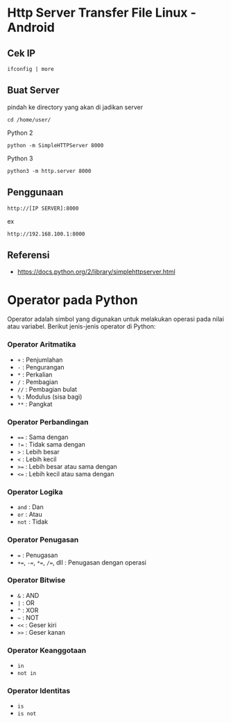 # Http Server Transfer File Linux - Android

## Cek IP
   
    ifconfig | more
   
## Buat Server
pindah ke directory yang akan di jadikan server

    cd /home/user/

Python 2

    python -m SimpleHTTPServer 8000
 
Python 3

    python3 -m http.server 8000
   
## Penggunaan
  
    http://[IP SERVER]:8000

ex

    http://192.168.100.1:8000
   
## Referensi
 * <https://docs.python.org/2/library/simplehttpserver.html>

# Operator pada Python

Operator adalah simbol yang digunakan untuk melakukan operasi pada nilai atau variabel. Berikut jenis-jenis operator di Python:

### Operator Aritmatika
- `+` : Penjumlahan
- `-` : Pengurangan
- `*` : Perkalian
- `/` : Pembagian
- `//` : Pembagian bulat
- `%` : Modulus (sisa bagi)
- `**` : Pangkat

### Operator Perbandingan
- `==` : Sama dengan
- `!=` : Tidak sama dengan
- `>` : Lebih besar
- `<` : Lebih kecil
- `>=` : Lebih besar atau sama dengan
- `<=` : Lebih kecil atau sama dengan

### Operator Logika
- `and` : Dan
- `or` : Atau
- `not` : Tidak

### Operator Penugasan
- `=` : Penugasan
- `+=`, `-=`, `*=`, `/=`, dll : Penugasan dengan operasi

### Operator Bitwise
- `&` : AND
- `|` : OR
- `^` : XOR
- `~` : NOT
- `<<` : Geser kiri
- `>>` : Geser kanan

### Operator Keanggotaan
- `in`
- `not in`

### Operator Identitas
- `is`
- `is not`
